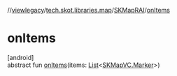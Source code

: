 //[viewlegacy](../../../index.md)/[tech.skot.libraries.map](../index.md)/[SKMapRAI](index.md)/[onItems](on-items.md)

# onItems

[android]\
abstract fun [onItems](on-items.md)(items: [List](https://kotlinlang.org/api/latest/jvm/stdlib/kotlin.collections/-list/index.html)&lt;[SKMapVC.Marker](../../../../viewcontract/viewcontract/tech.skot.libraries.map/-s-k-map-v-c/-marker/index.md)&gt;)
